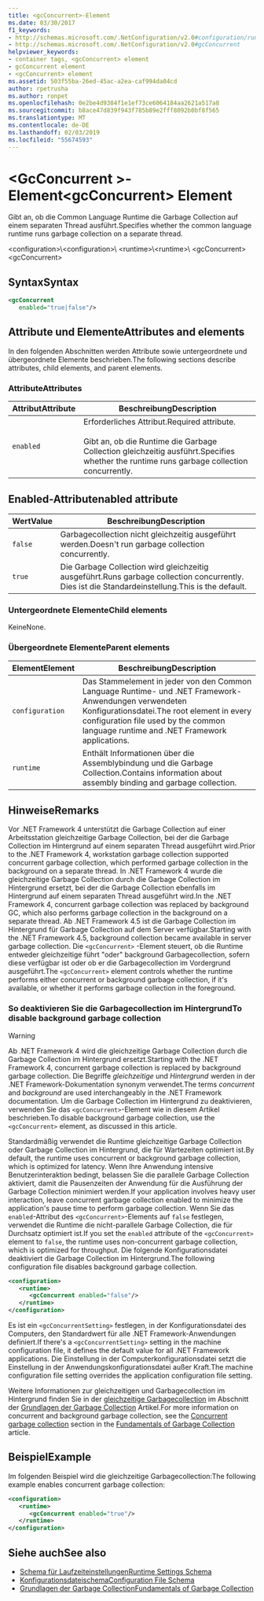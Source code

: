 ```yaml
---
title: <gcConcurrent>-Element
ms.date: 03/30/2017
f1_keywords:
- http://schemas.microsoft.com/.NetConfiguration/v2.0#configuration/runtime/gcConcurrent
- http://schemas.microsoft.com/.NetConfiguration/v2.0#gcConcurrent
helpviewer_keywords:
- container tags, <gcConcurrent> element
- gcConcurrent element
- <gcConcurrent> element
ms.assetid: 503f55ba-26ed-45ac-a2ea-caf994da04cd
author: rpetrusha
ms.author: ronpet
ms.openlocfilehash: 0e2be4d9384f1e1ef73ce6064184aa2621a517a8
ms.sourcegitcommit: b8ace47d839f943f785b89e2fff8092b0bf8f565
ms.translationtype: MT
ms.contentlocale: de-DE
ms.lasthandoff: 02/03/2019
ms.locfileid: "55674593"
---
```

# <a name="gcconcurrent-element"></a><span data-ttu-id="2cd99-102">\<GcConcurrent >-Element</span><span class="sxs-lookup"><span data-stu-id="2cd99-102">\<gcConcurrent> Element</span></span>

<span data-ttu-id="2cd99-103">Gibt an, ob die Common Language Runtime die Garbage Collection auf einem separaten Thread ausführt.</span><span class="sxs-lookup"><span data-stu-id="2cd99-103">Specifies whether the common language runtime runs garbage collection on a separate thread.</span></span>

<span data-ttu-id="2cd99-104">\<configuration>\\</span><span class="sxs-lookup"><span data-stu-id="2cd99-104">\<configuration>\\</span></span>
<span data-ttu-id="2cd99-105">\<runtime>\\</span><span class="sxs-lookup"><span data-stu-id="2cd99-105">\<runtime>\\</span></span>
<span data-ttu-id="2cd99-106">\<gcConcurrent></span><span class="sxs-lookup"><span data-stu-id="2cd99-106">\<gcConcurrent></span></span>

## <a name="syntax"></a><span data-ttu-id="2cd99-107">Syntax</span><span class="sxs-lookup"><span data-stu-id="2cd99-107">Syntax</span></span>

```xml
<gcConcurrent
   enabled="true|false"/>
```

## <a name="attributes-and-elements"></a><span data-ttu-id="2cd99-108">Attribute und Elemente</span><span class="sxs-lookup"><span data-stu-id="2cd99-108">Attributes and elements</span></span>

<span data-ttu-id="2cd99-109">In den folgenden Abschnitten werden Attribute sowie untergeordnete und übergeordnete Elemente beschrieben.</span><span class="sxs-lookup"><span data-stu-id="2cd99-109">The following sections describe attributes, child elements, and parent elements.</span></span>

### <a name="attributes"></a><span data-ttu-id="2cd99-110">Attribute</span><span class="sxs-lookup"><span data-stu-id="2cd99-110">Attributes</span></span>

|<span data-ttu-id="2cd99-111">Attribut</span><span class="sxs-lookup"><span data-stu-id="2cd99-111">Attribute</span></span>|<span data-ttu-id="2cd99-112">Beschreibung</span><span class="sxs-lookup"><span data-stu-id="2cd99-112">Description</span></span>|
|---------------|-----------------|
|`enabled`|<span data-ttu-id="2cd99-113">Erforderliches Attribut.</span><span class="sxs-lookup"><span data-stu-id="2cd99-113">Required attribute.</span></span><br /><br /> <span data-ttu-id="2cd99-114">Gibt an, ob die Runtime die Garbage Collection gleichzeitig ausführt.</span><span class="sxs-lookup"><span data-stu-id="2cd99-114">Specifies whether the runtime runs garbage collection concurrently.</span></span>|

## <a name="enabled-attribute"></a><span data-ttu-id="2cd99-115">Enabled-Attribut</span><span class="sxs-lookup"><span data-stu-id="2cd99-115">enabled attribute</span></span>

|<span data-ttu-id="2cd99-116">Wert</span><span class="sxs-lookup"><span data-stu-id="2cd99-116">Value</span></span>|<span data-ttu-id="2cd99-117">Beschreibung</span><span class="sxs-lookup"><span data-stu-id="2cd99-117">Description</span></span>|
|-----------|-----------------|
|`false`|<span data-ttu-id="2cd99-118">Garbagecollection nicht gleichzeitig ausgeführt werden.</span><span class="sxs-lookup"><span data-stu-id="2cd99-118">Doesn't run garbage collection concurrently.</span></span>|
|`true`|<span data-ttu-id="2cd99-119">Die Garbage Collection wird gleichzeitig ausgeführt.</span><span class="sxs-lookup"><span data-stu-id="2cd99-119">Runs garbage collection concurrently.</span></span> <span data-ttu-id="2cd99-120">Dies ist die Standardeinstellung.</span><span class="sxs-lookup"><span data-stu-id="2cd99-120">This is the default.</span></span>|

### <a name="child-elements"></a><span data-ttu-id="2cd99-121">Untergeordnete Elemente</span><span class="sxs-lookup"><span data-stu-id="2cd99-121">Child elements</span></span>

<span data-ttu-id="2cd99-122">Keine</span><span class="sxs-lookup"><span data-stu-id="2cd99-122">None.</span></span>

### <a name="parent-elements"></a><span data-ttu-id="2cd99-123">Übergeordnete Elemente</span><span class="sxs-lookup"><span data-stu-id="2cd99-123">Parent elements</span></span>

|<span data-ttu-id="2cd99-124">Element</span><span class="sxs-lookup"><span data-stu-id="2cd99-124">Element</span></span>|<span data-ttu-id="2cd99-125">Beschreibung</span><span class="sxs-lookup"><span data-stu-id="2cd99-125">Description</span></span>|
|-------------|-----------------|
|`configuration`|<span data-ttu-id="2cd99-126">Das Stammelement in jeder von den Common Language Runtime- und .NET Framework-Anwendungen verwendeten Konfigurationsdatei.</span><span class="sxs-lookup"><span data-stu-id="2cd99-126">The root element in every configuration file used by the common language runtime and .NET Framework applications.</span></span>|
|`runtime`|<span data-ttu-id="2cd99-127">Enthält Informationen über die Assemblybindung und die Garbage Collection.</span><span class="sxs-lookup"><span data-stu-id="2cd99-127">Contains information about assembly binding and garbage collection.</span></span>|

## <a name="remarks"></a><span data-ttu-id="2cd99-128">Hinweise</span><span class="sxs-lookup"><span data-stu-id="2cd99-128">Remarks</span></span>

<span data-ttu-id="2cd99-129">Vor .NET Framework 4 unterstützt die Garbage Collection auf einer Arbeitsstation gleichzeitige Garbage Collection, bei der die Garbage Collection im Hintergrund auf einem separaten Thread ausgeführt wird.</span><span class="sxs-lookup"><span data-stu-id="2cd99-129">Prior to the .NET Framework 4, workstation garbage collection supported concurrent garbage collection, which performed garbage collection in the background on a separate thread.</span></span> <span data-ttu-id="2cd99-130">In .NET Framework 4 wurde die gleichzeitige Garbage Collection durch die Garbage Collection im Hintergrund ersetzt, bei der die Garbage Collection ebenfalls im Hintergrund auf einem separaten Thread ausgeführt wird.</span><span class="sxs-lookup"><span data-stu-id="2cd99-130">In the .NET Framework 4, concurrent garbage collection was replaced by background GC, which also performs garbage collection in the background on a separate thread.</span></span> <span data-ttu-id="2cd99-131">Ab .NET Framework 4.5 ist die Garbage Collection im Hintergrund für Garbage Collection auf dem Server verfügbar.</span><span class="sxs-lookup"><span data-stu-id="2cd99-131">Starting with the .NET Framework 4.5, background collection became available in server garbage collection.</span></span> <span data-ttu-id="2cd99-132">Die `<gcConcurrent>` -Element steuert, ob die Runtime entweder gleichzeitige führt "oder" background Garbagecollection, sofern diese verfügbar ist oder ob er die Garbagecollection im Vordergrund ausgeführt.</span><span class="sxs-lookup"><span data-stu-id="2cd99-132">The `<gcConcurrent>` element controls whether the runtime performs either concurrent or background garbage collection, if it's available, or whether it performs garbage collection in the foreground.</span></span>

### <a name="to-disable-background-garbage-collection"></a><span data-ttu-id="2cd99-133">So deaktivieren Sie die Garbagecollection im Hintergrund</span><span class="sxs-lookup"><span data-stu-id="2cd99-133">To disable background garbage collection</span></span>

> [!WARNING]
> <span data-ttu-id="2cd99-134">Ab .NET Framework 4 wird die gleichzeitige Garbage Collection durch die Garbage Collection im Hintergrund ersetzt.</span><span class="sxs-lookup"><span data-stu-id="2cd99-134">Starting with the .NET Framework 4, concurrent garbage collection is replaced by background garbage collection.</span></span> <span data-ttu-id="2cd99-135">Die Begriffe *gleichzeitige* und *Hintergrund* werden in der .NET Framework-Dokumentation synonym verwendet.</span><span class="sxs-lookup"><span data-stu-id="2cd99-135">The terms *concurrent* and *background* are used interchangeably in the .NET Framework documentation.</span></span> <span data-ttu-id="2cd99-136">Um die Garbage Collection im Hintergrund zu deaktivieren, verwenden Sie das `<gcConcurrent>`-Element wie in diesem Artikel beschrieben.</span><span class="sxs-lookup"><span data-stu-id="2cd99-136">To disable background garbage collection, use the `<gcConcurrent>` element, as discussed in this article.</span></span>

<span data-ttu-id="2cd99-137">Standardmäßig verwendet die Runtime gleichzeitige Garbage Collection oder Garbage Collection im Hintergrund, die für Wartezeiten optimiert ist.</span><span class="sxs-lookup"><span data-stu-id="2cd99-137">By default, the runtime uses concurrent or background garbage collection, which is optimized for latency.</span></span> <span data-ttu-id="2cd99-138">Wenn Ihre Anwendung intensive Benutzerinteraktion bedingt, belassen Sie die parallele Garbage Collection aktiviert, damit die Pausenzeiten der Anwendung für die Ausführung der Garbage Collection minimiert werden.</span><span class="sxs-lookup"><span data-stu-id="2cd99-138">If your application involves heavy user interaction, leave concurrent garbage collection enabled to minimize the application's pause time to perform garbage collection.</span></span> <span data-ttu-id="2cd99-139">Wenn Sie das `enabled`-Attribut des `<gcConcurrent>`-Elements auf `false` festlegen, verwendet die Runtime die nicht-parallele Garbage Collection, die für Durchsatz optimiert ist.</span><span class="sxs-lookup"><span data-stu-id="2cd99-139">If you set the `enabled` attribute of the `<gcConcurrent>` element to `false`, the runtime uses non-concurrent garbage collection, which is optimized for throughput.</span></span> <span data-ttu-id="2cd99-140">Die folgende Konfigurationsdatei deaktiviert die Garbage Collection im Hintergrund.</span><span class="sxs-lookup"><span data-stu-id="2cd99-140">The following configuration file disables background garbage collection.</span></span>

```xml
<configuration>
   <runtime>
      <gcConcurrent enabled="false"/>
   </runtime>
</configuration>
```

 <span data-ttu-id="2cd99-141">Es ist ein `<gcConcurrentSetting>` festlegen, in der Konfigurationsdatei des Computers, den Standardwert für alle .NET Framework-Anwendungen definiert.</span><span class="sxs-lookup"><span data-stu-id="2cd99-141">If there's a `<gcConcurrentSetting>` setting in the machine configuration file, it defines the default value for all .NET Framework applications.</span></span> <span data-ttu-id="2cd99-142">Die Einstellung in der Computerkonfigurationsdatei setzt die Einstellung in der Anwendungskonfigurationsdatei außer Kraft.</span><span class="sxs-lookup"><span data-stu-id="2cd99-142">The machine configuration file setting overrides the application configuration file setting.</span></span>

 <span data-ttu-id="2cd99-143">Weitere Informationen zur gleichzeitigen und Garbagecollection im Hintergrund finden Sie in der [gleichzeitige Garbagecollection](../../../../standard/garbage-collection/fundamentals.md#concurrent-garbage-collection) im Abschnitt der [Grundlagen der Garbage Collection](../../../../standard/garbage-collection/fundamentals.md) Artikel.</span><span class="sxs-lookup"><span data-stu-id="2cd99-143">For more information on concurrent and background garbage collection, see the [Concurrent garbage collection](../../../../standard/garbage-collection/fundamentals.md#concurrent-garbage-collection) section in the [Fundamentals of Garbage Collection](../../../../standard/garbage-collection/fundamentals.md) article.</span></span>

## <a name="example"></a><span data-ttu-id="2cd99-144">Beispiel</span><span class="sxs-lookup"><span data-stu-id="2cd99-144">Example</span></span>

<span data-ttu-id="2cd99-145">Im folgenden Beispiel wird die gleichzeitige Garbagecollection:</span><span class="sxs-lookup"><span data-stu-id="2cd99-145">The following example enables concurrent garbage collection:</span></span>

```xml
<configuration>
   <runtime>
      <gcConcurrent enabled="true"/>
   </runtime>
</configuration>
```

## <a name="see-also"></a><span data-ttu-id="2cd99-146">Siehe auch</span><span class="sxs-lookup"><span data-stu-id="2cd99-146">See also</span></span>

- [<span data-ttu-id="2cd99-147">Schema für Laufzeiteinstellungen</span><span class="sxs-lookup"><span data-stu-id="2cd99-147">Runtime Settings Schema</span></span>](index.md)
- [<span data-ttu-id="2cd99-148">Konfigurationsdateischema</span><span class="sxs-lookup"><span data-stu-id="2cd99-148">Configuration File Schema</span></span>](../index.md)
- [<span data-ttu-id="2cd99-149">Grundlagen der Garbage Collection</span><span class="sxs-lookup"><span data-stu-id="2cd99-149">Fundamentals of Garbage Collection</span></span>](../../../../standard/garbage-collection/fundamentals.md)
